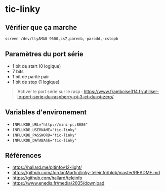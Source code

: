 # tic-linky

## Vérifier que ça marche

```bash
screen /dev/ttyAMA0 9600,cs7,parenb,-parodd,-cstopb
```

## Paramètres du port série

- 1 bit de start (0 logique)
- 7 bits
- 1 bit de parité pair
- 1 bit de stop (1 logique)

> Activer le port série sur le rasp : https://www.framboise314.fr/utiliser-le-port-serie-du-raspberry-pi-3-et-du-pi-zero/

## Variables d'environement

- `INFLUXDB_URL="http://mini-pc:8086"`
- `INFLUXDB_USERNAME="tic-linky"`
- `INFLUXDB_PASSWORD="tic-linky"`
- `INFLUXDB_DATABASE="tic-linky"`

## Références

- https://hallard.me/pitinfov12-light/
- https://github.com/JordanMartin/linky-teleinfo/blob/master/README.md
- https://github.com/hallard/teleinfo
- https://www.enedis.fr/media/2035/download
